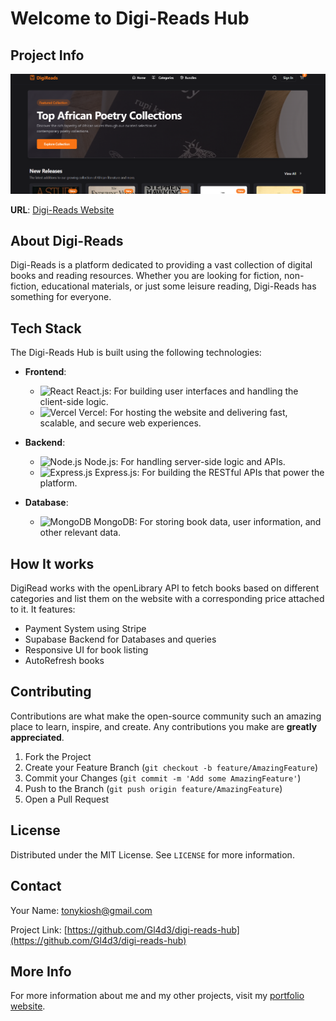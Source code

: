 # Welcome to Digi-Reads Hub

## Project Info

![Digi-Reads Screenshot](DigiReads.png)

**URL**: [Digi-Reads Website](https://digi-reads.vercel.app/)

## About Digi-Reads

Digi-Reads is a platform dedicated to providing a vast collection of digital books and reading resources. Whether you are looking for fiction, non-fiction, educational materials, or just some leisure reading, Digi-Reads has something for everyone.

## Tech Stack

The Digi-Reads Hub is built using the following technologies:

- **Frontend**:
  - ![React](https://img.shields.io/badge/-React-61DAFB?logo=react&logoColor=white) React.js: For building user interfaces and handling the client-side logic.
  - ![Vercel](https://img.shields.io/badge/-Vercel-000000?logo=vercel&logoColor=white) Vercel: For hosting the website and delivering fast, scalable, and secure web experiences.
  
- **Backend**:
  - ![Node.js](https://img.shields.io/badge/-Node.js-339933?logo=node.js&logoColor=white) Node.js: For handling server-side logic and APIs.
  - ![Express.js](https://img.shields.io/badge/-Express.js-000000?logo=express&logoColor=white) Express.js: For building the RESTful APIs that power the platform.
  
- **Database**:
  - ![MongoDB](https://img.shields.io/badge/-MongoDB-47A248?logo=mongodb&logoColor=white) MongoDB: For storing book data, user information, and other relevant data.

## How It works
DigiRead works with the openLibrary API to fetch books based on different categories and list them on the website with a corresponding price attached to it. It features:
  - Payment System using Stripe
  - Supabase Backend for Databases and queries
  - Responsive UI for book listing
  - AutoRefresh books 

## Contributing

Contributions are what make the open-source community such an amazing place to learn, inspire, and create. Any contributions you make are **greatly appreciated**.

1. Fork the Project
2. Create your Feature Branch (`git checkout -b feature/AmazingFeature`)
3. Commit your Changes (`git commit -m 'Add some AmazingFeature'`)
4. Push to the Branch (`git push origin feature/AmazingFeature`)
5. Open a Pull Request

## License

Distributed under the MIT License. See `LICENSE` for more information.

## Contact

Your Name: [tonykiosh@gmail.com](mailto:tonykiosh@gmail.com)

Project Link: [https://github.com/Gl4d3/digi-reads-hub](https://github.com/Gl4d3/digi-reads-hub)

## More Info

For more information about me and my other projects, visit my [portfolio website](https://anthony-kioko.vercel.app).
